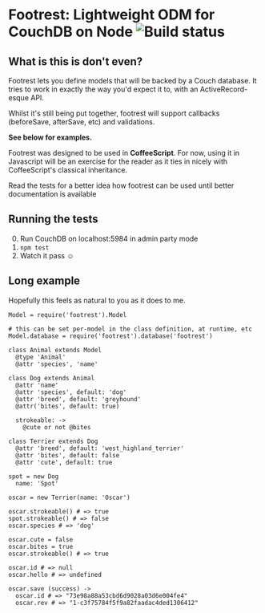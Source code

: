 Footrest: Lightweight ODM for CouchDB on Node ![Build status](https://secure.travis-ci.org/brianewing/footrest.png)
========

What is this is don't even?
---------------------------

Footrest lets you define models that will be backed by a Couch database.
It tries to work in exactly the way you'd expect it to, with an ActiveRecord-esque API.

Whilst it's still being put together, footrest will support callbacks (beforeSave, afterSave, etc) and validations.

**See below for examples.**

Footrest was designed to be used in **CoffeeScript**.
For now, using it in Javascript will be an exercise for the reader as it ties in nicely with CoffeeScript's classical inheritance.

Read the tests for a better idea how footrest can be used until better documentation is available

Running the tests
------------

0. Run CouchDB on localhost:5984 in admin party mode
0. `npm test`
0. Watch it pass ☺

Long example
------------

Hopefully this feels as natural to you as it does to me.

    Model = require('footrest').Model

    # this can be set per-model in the class definition, at runtime, etc
    Model.database = require('footrest').database('footrest')

    class Animal extends Model
      @type 'Animal'
      @attr 'species', 'name'

    class Dog extends Animal
      @attr 'name'
      @attr 'species', default: 'dog'
      @attr 'breed', default: 'greyhound'
      @attr('bites', default: true)

      strokeable: ->
        @cute or not @bites

    class Terrier extends Dog
      @attr 'breed', default: 'west_highland_terrier'
      @attr 'bites', default: false
      @attr 'cute', default: true

    spot = new Dog
      name: 'Spot'

    oscar = new Terrier(name: 'Oscar')

    oscar.strokeable() # => true
    spot.strokeable() # => false
    oscar.species # => 'dog'

    oscar.cute = false
    oscar.bites = true
    oscar.strokeable() # => true

    oscar.id # => null
    oscar.hello # => undefined

    oscar.save (success) ->
      oscar.id # => "73e98a88a53cbd6d9028a03d6e004fe4"
      oscar.rev # => "1-c3f75784f5f9a82faadac4ded1306412"